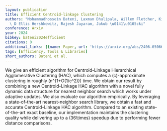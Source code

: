 ```yaml
---
layout: publication
title: Efficient Centroid-linkage Clustering
authors: "Mohammadhossein Bateni, Laxman Dhulipala, Willem Fletcher, Kishen N Gowda,\
  \ D Ellis Hershkowitz, Rajesh Jayaram, Jakub \u0141\u0105cki"
conference: Arxiv
year: 2024
bibkey: bateni2024efficient
citations: 0
additional_links: [{name: Paper, url: 'https://arxiv.org/abs/2406.05066'}]
tags: [Efficiency, Tools & Libraries]
short_authors: Bateni et al.
---
```

We give an efficient algorithm for Centroid-Linkage Hierarchical
Agglomerative Clustering (HAC), which computes a \(c\)-approximate clustering in
roughly \(n^\{1+O(1/c^2)\}\) time. We obtain our result by combining a new
Centroid-Linkage HAC algorithm with a novel fully dynamic data structure for
nearest neighbor search which works under adaptive updates.
  We also evaluate our algorithm empirically. By leveraging a state-of-the-art
nearest-neighbor search library, we obtain a fast and accurate Centroid-Linkage
HAC algorithm. Compared to an existing state-of-the-art exact baseline, our
implementation maintains the clustering quality while delivering up to a
\(36\times\) speedup due to performing fewer distance comparisons.